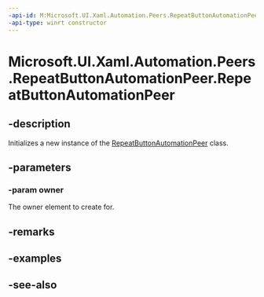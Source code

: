 ```yaml
---
-api-id: M:Microsoft.UI.Xaml.Automation.Peers.RepeatButtonAutomationPeer.#ctor(Microsoft.UI.Xaml.Controls.Primitives.RepeatButton)
-api-type: winrt constructor
---
```


<!-- Method syntax
public RepeatButtonAutomationPeer(Windows.UI.Xaml.Controls.Primitives.RepeatButton owner)
-->

# Microsoft.UI.Xaml.Automation.Peers.RepeatButtonAutomationPeer.RepeatButtonAutomationPeer

## -description
Initializes a new instance of the [RepeatButtonAutomationPeer](repeatbuttonautomationpeer.md) class.

## -parameters
### -param owner
The owner element to create for.

## -remarks

## -examples

## -see-also
